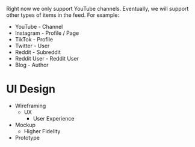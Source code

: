 Right now we only support YouTube channels. Eventually, we will support other types of items in the feed. For example:

- YouTube - Channel
- Instagram - Profile / Page
- TikTok - Profile
- Twitter - User
- Reddit - Subreddit
- Reddit User - Reddit User
- Blog - Author

# UI Design

- Wireframing
  - UX
    - User Experience
- Mockup
  - Higher Fidelity
- Prototype
